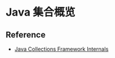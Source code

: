 # Java 集合概览



## Reference

- [Java Collections Framework Internals](https://github.com/CarpenterLee/JCFInternals)